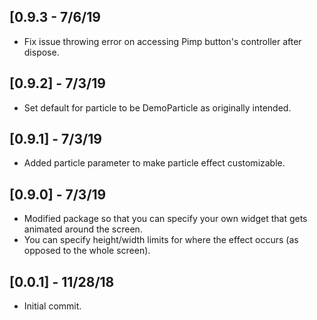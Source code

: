 ## [0.9.3 - 7/6/19                                                                 
                                                                                   
  * Fix issue throwing error on accessing Pimp button's controller after dispose.

## [0.9.2] - 7/3/19                                                                 
                                                                                   
  * Set default for particle to be DemoParticle as originally intended.

## [0.9.1] - 7/3/19                                                                 
                                                                                   
  * Added particle parameter to make particle effect customizable.

## [0.9.0] - 7/3/19                                                                 
                                                                                   
  * Modified package so that you can specify your own widget that gets animated
    around the screen.
  * You can specify height/width limits for where the effect occurs (as opposed
    to the whole screen).

## [0.0.1] - 11/28/18                                                                 
                                                                                   
  * Initial commit. 
